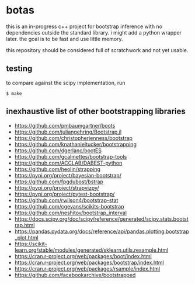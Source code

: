 # botas

this is an in-progress c++ project for bootstrap inference with no dependencies outside the standard library. i might add a python wrapper later. the goal is to be fast and use little memory.

this repository should be considered full of scratchwork and not yet usable.

## testing

to compare against the scipy implementation, run

```console
$ make
```

## inexhaustive list of other bootstrapping libraries

* https://github.com/pmbaumgartner/boots
* https://github.com/juliangehring/Bootstrap.jl
* https://github.com/christopherjenness/bootstrap
* https://github.com/knathanieltucker/bootstrapping
* https://github.com/dgerlanc/bootES
* https://github.com/gcalmettes/bootstrap-tools
* https://github.com/ACCLAB/DABEST-python
* https://github.com/heolin/strapping
* https://pypi.org/project/bayesian-bootstrap/
* https://github.com/fpgdubost/bstrap
* https://pypi.org/project/strapvizpy/
* https://pypi.org/project/pytest-bootstrap/
* https://github.com/rwilson4/bootstrap-stat
* https://github.com/cgevans/scikits-bootstrap
* https://github.com/neshitov/bootstrap_interval
* https://docs.scipy.org/doc/scipy/reference/generated/scipy.stats.bootstrap.html
* https://pandas.pydata.org/docs/reference/api/pandas.plotting.bootstrap_plot.html
* https://scikit-learn.org/stable/modules/generated/sklearn.utils.resample.html
* https://cran.r-project.org/web/packages/boot/index.html
* https://cran.r-project.org/web/packages/bootstrap/index.html
* https://cran.r-project.org/web/packages/rsample/index.html
* https://github.com/facebookarchive/bootstrapped
